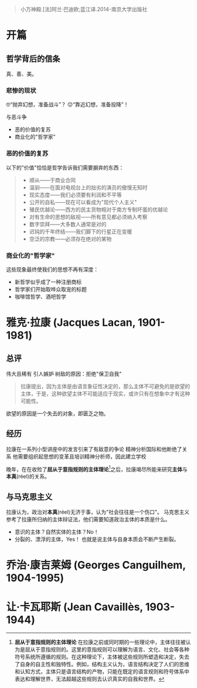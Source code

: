 > 小万神殿.[法]阿兰·巴迪欧;蓝江译.2014-南京大学出版社

# 开篇

## 哲学背后的信条

真、善、美。

### 悲惨的现状
🤓“抛弃幻想，准备战斗”？
😔“靠近幻想，准备投降”！

与恶斗争
- 恶的价值的复苏
- 商业化的"哲学家"

### 恶的价值的复苏
以下的"价值"恰恰是哲学告诉我们需要摒弃的东西：
>- 顺从——于商业合同
>- 温驯——在面对电视台上的拙劣的演员的傲慢无知时
>- 现实态度——我们必须要有利润和不平等
>- 公开的自私——现在可以看成为"现代个人主义"
>- 殖民优越论——西方的民主货物相对于南方专制坏蛋的优越论
>- 对有生命的思想的敌视——所有意见都必须纳入考察
>- 数字崇拜——大多数人通常是对的
>- 迟钝的千年终结——我们脚下的行星正在变暖
>- 空泛的宗教——必须存在绝对的某物

### 商业化的"哲学家"
这些现象最终使我们的思想不再有深度：
- 新哲学似乎成了一种注册商标
- 哲学家们开始取哗众取宠的标题
- 咖啡馆哲学、酒吧哲学

# 雅克·拉康 (Jacques Lacan, 1901-1981)
## 总评
伟大且稀有
引人嫉妒
树敌的原因：拒绝"保卫自我"

> 拉康提出，因为主体是由语言象征性决定的，那么主体不可避免的是欲望的主体，于是，这种欲望主体不可能适应于现实，或许只有在想象中才有这种可能性。

欲望的原因是一个失去的对象，即匮乏之物。

## 经历
拉康在一系列小型讲座中的发言引来了有敌意的争论
精神分析国际和他断绝了关系
他需要组织起思想的变革且培训精神分析师，因此建立学校

晚年，在在收殓了**屈从于意指规则的主体理论**[^1]之后，拉康竭尽所能来研究**主体**与**本真**(réel)的关系。

[^1]: **屈从于意指规则的主体理论**  在拉康之前或同时期的一些理论中，主体往往被认为是屈从于意指规则的。这里的意指规则可以理解为语言、文化、社会等各种符号系统所遵循的规则。在这种理论下，主体被这些规则所塑造和决定，失去了自身的自主性和独特性。例如，结构主义认为，语言结构决定了人们的思维和认知方式，主体只是语言结构的产物，只能在既定的语言规则和符号体系中表达和理解世界，无法超越这些规则去认识真实的自我和世界。

## 与马克思主义
拉康认为，政治对**本真**(réel)无济于事，认为"社会往往是一个伤口"。
马克思主义参考了拉康所归纳的主体辩证法，他们需要知道政治主体的本质是什么。
- 意识的主体？自然实体的主体？No！
- 分裂的、漂浮的主体，Yes！
也就是说主体与自身本质会不断产生断裂。

# 乔治·康吉莱姆 (Georges Canguilhem, 1904-1995)
# 让·卡瓦耶斯 (Jean Cavaillès, 1903-1944)

